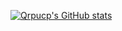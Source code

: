 <!--
### Hi there 👋
-->

[![Qrpucp's GitHub stats](https://github-readme-stats.vercel.app/api?username=Qrpucp&count_private=true&show_icons=true)](https://github.com/anuraghazra/github-readme-stats)

<!--
**Qrpucp/Qrpucp** is a ✨ _special_ ✨ repository because its `README.md` (this file) appears on your GitHub profile.

Here are some ideas to get you started:

- 🔭 I’m currently working on ...
- 🌱 I’m currently learning ...
- 👯 I’m looking to collaborate on ...
- 🤔 I’m looking for help with ...
- 💬 Ask me about ...
- 📫 How to reach me: ...
- 😄 Pronouns: ...
- ⚡ Fun fact: ...
-->
